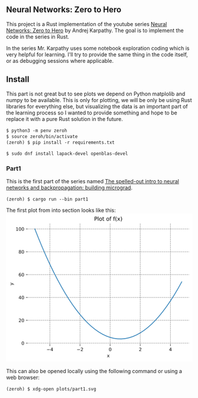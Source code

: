 ## Neural Networks:  Zero to Hero
This project is a Rust implementation of the youtube series
[Neural Networks:  Zero to Hero](https://www.youtube.com/playlist?list=PLAqhIrjkxbuWI23v9cThsA9GvCAUhRvKZ)
by Andrej Karpathy. The goal is to implement the code in the series in Rust.

In the series Mr. Karpathy uses some notebook exploration coding which is very
helpful for learning. I'll try to provide the same thing in the code itself, or 
as debugging sessions where applicable.

## Install
This part is not great but to see plots we depend on Python matplolib and numpy
to be available. This is only for plotting, we will be only be using Rust
libraries for everything else, but visualizing the data is an important part
of the learning process so I wanted to provide something and hope to be
replace it with a pure Rust solution in the future.

```
$ python3 -m penv zeroh
$ source zeroh/bin/activate
(zeroh) $ pip install -r requirements.txt
```
```console
$ sudo dnf install lapack-devel openblas-devel
```

### Part1
This is the first part of the series named
[The spelled-out intro to neural networks and backpropagation: building micrograd](https://www.youtube.com/watch?v=VMj-3S1tku0&list=PLAqhIrjkxbuWI23v9cThsA9GvCAUhRvKZ&index=2).
```console
(zeroh) $ cargo run --bin part1
```
The first plot from into section looks like this:
![image](./plots/part1_intro.svg)

This can also be opened locally using the following command or using a web
browser:
```console
(zeroh) $ xdg-open plots/part1.svg
```
